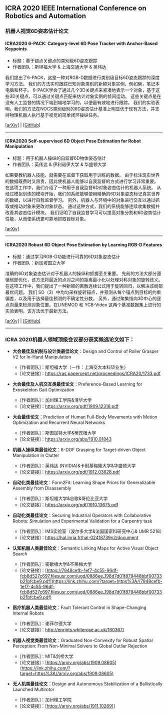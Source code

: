 ## ICRA 2020 IEEE International Conference on Robotics and Automation 

### 机器人视觉6D姿态估计论文

#### ICRA2020 6-PACK: Category-level 6D Pose Tracker with Anchor-Based Keypoints

* 标题：基于锚点关键点的类别级6D姿态跟踪
* 作者团队：斯坦福大学 & 上海交通大学 & 英伟达

我们提出了6-PACK，这是一种对RGB-D数据进行类别级目标6D姿态跟踪的深度学习方法。 我们的方法实时跟踪已知对象类别的新颖对象实例，例如碗，笔记本电脑和杯子。 6-PACK学会了通过几个3D关键点来紧凑地表示一个对象，基于这些3D关键点，可以通过关键点匹配来估计对象实例的帧间运动。 这些关键点是在没有人工监督的情况下端到端地学习的，以便最有效地进行跟踪。 我们的实验表明，我们的方法在NOCS类别级别的6D姿态估计基准上明显优于现有方法，并支持物理机器人执行基于视觉的简单闭环操纵任务。

[[arXiv]](https://arxiv.org/abs/2003.00188) | [[GitHub]](https://github.com/j96w/6-PACK)
***

#### ICRA2020 Self-supervised 6D Object Pose Estimation for Robot Manipulation

* 标题：用于机器人操纵的自监督6D物体姿态估计
* 作者团队：英伟达 & 伊利诺伊大学 & 华盛顿大学

如果要教机器人技能，就需要在监督下获取用于训练的数据。 由于标注现实世界的数据既费时又昂贵，因此使机器人能够以自我监督的方式进行学习非常重要。 在这项工作中，我们介绍了一种用于自我监督6D对象姿态估计的机器人系统。 从经过模拟训练的模块开始，我们的系统能够使用精确的6D对象姿态标记真实世界的数据，以进行自我监督学习。 另外，机器人与环境中的对象进行交互以通过抓取或推动对象来更改对象状态。 通过这种方式，我们的系统能够连续收集数据并改善其姿态估计模块。 我们证明了自我监督学习可以提高对象分割和6D姿势估计性能，从而使系统更可靠地抓取目标对象。

[[arXiv]](https://arxiv.org/abs/2004.06468)
***

#### ICRA2020 Robust 6D Object Pose Estimation by Learning RGB-D Features

* 标题：通过学习RGB-D功能进行可靠的6D对象姿态估计
* 作者团队：新加坡国立大学

准确的6D对象姿态估计对于机器人的操纵和抓握至关重要。 先前的方法大部分遵循局部优化，该方法将最近的点对之间的距离最小化以处理对称对象的旋转歧义。 在这项工作中，我们提出了一种新颖的离散连续公式用于旋转回归，以解决该局部最优问题。 我们 SO（3）中均匀采样旋转锚点，并预测从每个锚点到目标的约束偏差，以及用于选择最佳预测的不确定性分数。 另外，通过聚集指向3D中心的逐点向量来检测对象位置。在LINEMOD 和 YCB-Video 这两个基准数据集上进行的实验表明，该方法优于最新方法。

[[arXiv]](https://arxiv.org/abs/2003.00188) | [[GitHub]](https://github.com/mentian/object-posenet)
***

### ICRA 2020机器人领域顶级会议部分获奖候选论文如下：

* __大会最佳及机制与设计类最佳论文__：Design and Control of Roller Grasper V2 for In-Hand Manipulation 
  * [作者团队]：斯坦福大学（一作：上海交大本科毕业生）
  * [论文链接]：https://ras.papercept.net/proceedings/ICRA20/1733.pdf


* __大会最佳及人机交互类最佳论文__：Preference-Based Learning for Exoskeleton Gait Optimization

  * [作者团队]：加州理工学院&清华大学
  * [论文链接]：https://arxiv.org/pdf/1909.12316.pdf


* __大会最佳论文__：Prediction of Human Full-Body Movements with Motion Optimization and Recurrent Neural Networks

  * [作者团队]：斯图加特大学&蒂宾根大学
  * [论文链接]：https://arxiv.org/abs/1910.01843


* __机器人操纵类最佳论文__：6-DOF Grasping for Target-driven Object Manipulation in Clutter

  * [作者团队]：英伟达 (NVIDIA)&卡耐基梅隆大学&华盛顿大学
  * [论文链接]：https://arxiv.org/pdf/1912.03628.pdf


* __自动化类最佳论文__：Form2Fit: Learning Shape Priors for Generalizable Assembly from Disassembly

  * [作者团队]：斯坦福大学&谷歌&哥伦比亚大学
  * [论文链接]：https://arxiv.org/pdf/1910.13675.pdf


* __自动化类最佳论文__：Securing Industrial Operators with Collaborative Robots: Simulation and Experimental Validation for a Carpentry task

  * [作者团队]：IMS实验室（波尔多大学&法国国家科研究中心& UMR 5218）
  * [论文链接]：https://hal.inria.fr/hal-02418739v2/document



* __认知机器人类最佳论文__：Semantic Linking Maps for Active Visual Object Search

  * [作者团队]：密歇根大学&不莱梅大学
  * [论文链接]：[https://7948cefb-1ef7-4c55-96df-fcb8d527c697.filesusr.com/ugd/0886ee_198d7d01f879448bbf00733b21bfcbe9.pdf](https://link.zhihu.com/?target=https%3A//7948cefb-1ef7-4c55-96df-fcb8d527c697.filesusr.com/ugd/0886ee_198d7d01f879448bbf00733b21bfcbe9.pdf)



* __医疗机器人类最佳论文__：Fault Tolerant Control in Shape-Changing Internal Robots

  * [作者团队]：谢菲尔德大学
  * [论文链接]：http://eprints.whiterose.ac.uk/160367/



* __机器人视觉类最佳论文__：Graduated Non-Convexity for Robust Spatial Perception: From Non-Minimal Solvers to Global Outlier Rejection

  * [作者团队]：MIT&剑桥大学
  * [论文链接]：[https://arxiv.org/abs/1909.08605](https://link.zhihu.com/?target=https%3A//arxiv.org/abs/1909.08605)



* __无人机类最佳论文__：Design and Autonomous Stabilization of a Ballistically Launched Multirotor

  * [作者团队]：加州理工学院
  * [论文链接]：[https://arxiv.org/abs/1911.10269](
